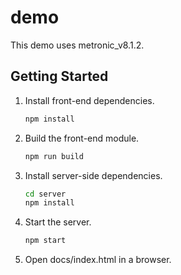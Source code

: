 # demo
This demo uses metronic_v8.1.2.

## Getting Started
1. Install front-end dependencies.
    ```sh
    npm install
    ```
1. Build the front-end module.
    ```sh
    npm run build
    ```
1. Install server-side dependencies.
    ```sh
    cd server
    npm install
    ```
1. Start the server.
    ```sh
    npm start
    ```
1. Open docs/index.html in a browser.